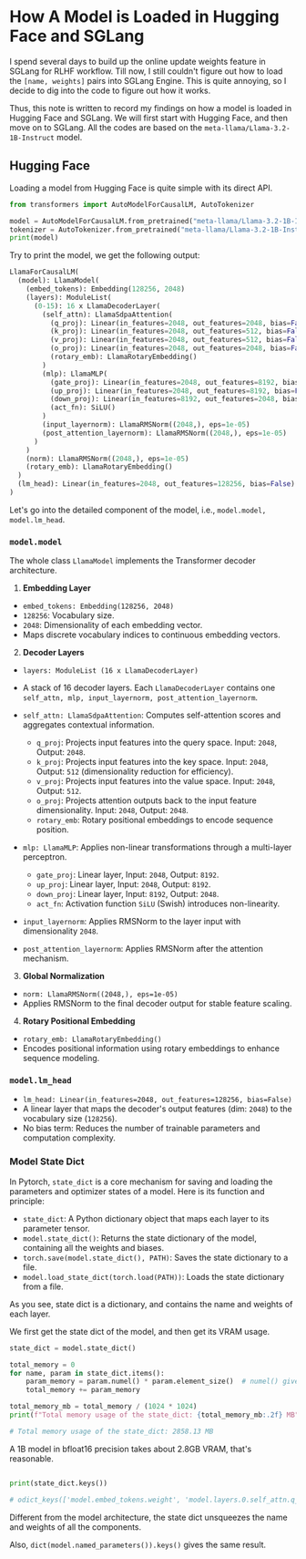 # How A Model is Loaded in Hugging Face and SGLang

I spend several days to build up the online update weights feature in SGLang for RLHF workflow. Till now, I still couldn't figure out how to load the `[name, weights]` pairs into SGLang Engine. This is quite annoying, so I decide to dig into the code to figure out how it works.

Thus, this note is written to record my findings on how a model is loaded in Hugging Face and SGLang. We will first start with Hugging Face, and then move on to SGLang. All the codes are based on the `meta-llama/Llama-3.2-1B-Instruct` model.

## Hugging Face

Loading a model from Hugging Face is quite simple with its direct API.

```python
from transformers import AutoModelForCausalLM, AutoTokenizer

model = AutoModelForCausalLM.from_pretrained("meta-llama/Llama-3.2-1B-Instruct", torch_dtype="bfloat16").to("cuda")
tokenizer = AutoTokenizer.from_pretrained("meta-llama/Llama-3.2-1B-Instruct")
print(model)
```
Try to print the model, we get the following output:

```python
LlamaForCausalLM(
  (model): LlamaModel(
    (embed_tokens): Embedding(128256, 2048)
    (layers): ModuleList(
      (0-15): 16 x LlamaDecoderLayer(
        (self_attn): LlamaSdpaAttention(
          (q_proj): Linear(in_features=2048, out_features=2048, bias=False)
          (k_proj): Linear(in_features=2048, out_features=512, bias=False)
          (v_proj): Linear(in_features=2048, out_features=512, bias=False)
          (o_proj): Linear(in_features=2048, out_features=2048, bias=False)
          (rotary_emb): LlamaRotaryEmbedding()
        )
        (mlp): LlamaMLP(
          (gate_proj): Linear(in_features=2048, out_features=8192, bias=False)
          (up_proj): Linear(in_features=2048, out_features=8192, bias=False)
          (down_proj): Linear(in_features=8192, out_features=2048, bias=False)
          (act_fn): SiLU()
        )
        (input_layernorm): LlamaRMSNorm((2048,), eps=1e-05)
        (post_attention_layernorm): LlamaRMSNorm((2048,), eps=1e-05)
      )
    )
    (norm): LlamaRMSNorm((2048,), eps=1e-05)
    (rotary_emb): LlamaRotaryEmbedding()
  )
  (lm_head): Linear(in_features=2048, out_features=128256, bias=False)
)
```
Let's go into the detailed component of the model, i.e., `model.model, model.lm_head`.

### `model.model`

The whole class `LlamaModel` implements the Transformer decoder architecture.

1. **Embedding Layer**

- `embed_tokens: Embedding(128256, 2048)`
- `128256`: Vocabulary size.
- `2048`: Dimensionality of each embedding vector.
- Maps discrete vocabulary indices to continuous embedding vectors.

2. **Decoder Layers**

- `layers: ModuleList (16 x LlamaDecoderLayer)`
- A stack of 16 decoder layers. Each `LlamaDecoderLayer` contains one `self_attn, mlp, input_layernorm, post_attention_layernorm`.

- `self_attn: LlamaSdpaAttention`: Computes self-attention scores and aggregates contextual information.
  - `q_proj`: Projects input features into the query space. Input: `2048`, Output: `2048`.
  - `k_proj`: Projects input features into the key space. Input: `2048`, Output: `512` (dimensionality reduction for efficiency).
  - `v_proj`: Projects input features into the value space. Input: `2048`, Output: `512`.
  - `o_proj`: Projects attention outputs back to the input feature dimensionality. Input: `2048`, Output: `2048`.
  - `rotary_emb`: Rotary positional embeddings to encode sequence position.

- `mlp: LlamaMLP`: Applies non-linear transformations through a multi-layer perceptron.
  - `gate_proj`: Linear layer, Input: `2048`, Output: `8192`.
  - `up_proj`: Linear layer, Input: `2048`, Output: `8192`.
  - `down_proj`: Linear layer, Input: `8192`, Output: `2048`.
  - `act_fn`: Activation function `SiLU` (Swish) introduces non-linearity.

- `input_layernorm`: Applies RMSNorm to the layer input with dimensionality `2048`.
- `post_attention_layernorm`: Applies RMSNorm after the attention mechanism.

3. **Global Normalization**

- `norm: LlamaRMSNorm((2048,), eps=1e-05)`
- Applies RMSNorm to the final decoder output for stable feature scaling.

4. **Rotary Positional Embedding**

- `rotary_emb: LlamaRotaryEmbedding()`
- Encodes positional information using rotary embeddings to enhance sequence modeling.

### `model.lm_head`

- `lm_head: Linear(in_features=2048, out_features=128256, bias=False)`
- A linear layer that maps the decoder's output features (dim: `2048`) to the vocabulary size (`128256`).
- No bias term: Reduces the number of trainable parameters and computation complexity.

### Model State Dict

In Pytorch, `state_dict` is a core mechanism for saving and loading the parameters and optimizer states of a model. Here is its function and principle:

- `state_dict`: A Python dictionary object that maps each layer to its parameter tensor.
- `model.state_dict()`: Returns the state dictionary of the model, containing all the weights and biases.
- `torch.save(model.state_dict(), PATH)`: Saves the state dictionary to a file.
- `model.load_state_dict(torch.load(PATH))`: Loads the state dictionary from a file.

As you see, state dict is a dictionary, and contains the name and weights of each layer.

We first get the state dict of the model, and then get its VRAM usage.

```python
state_dict = model.state_dict()

total_memory = 0
for name, param in state_dict.items():
    param_memory = param.numel() * param.element_size()  # numel() gives the number of elements, element_size() gives the size in bytes
    total_memory += param_memory

total_memory_mb = total_memory / (1024 * 1024)
print(f"Total memory usage of the state_dict: {total_memory_mb:.2f} MB")

# Total memory usage of the state_dict: 2858.13 MB
```

A 1B model in bfloat16 precision takes about 2.8GB VRAM, that's reasonable.


```python

print(state_dict.keys())

# odict_keys(['model.embed_tokens.weight', 'model.layers.0.self_attn.q_proj.weight', 'model.layers.0.self_attn.k_proj.weight', 'model.layers.0.self_attn.v_proj.weight', 'model.layers.0.self_attn.o_proj.weight', 'model.layers.0.mlp.gate_proj.weight', 'model.layers.0.mlp.up_proj.weight', 'model.layers.0.mlp.down_proj.weight', 'model.layers.0.input_layernorm.weight', 'model.layers.0.post_attention_layernorm.weight', 'model.layers.1.self_attn.q_proj.weight', 'model.layers.1.self_attn.k_proj.weight', 'model.layers.1.self_attn.v_proj.weight', 'model.layers.1.self_attn.o_proj.weight', 'model.layers.1.mlp.gate_proj.weight', 'model.layers.1.mlp.up_proj.weight', 'model.layers.1.mlp.down_proj.weight', 'model.layers.1.input_layernorm.weight', 'model.layers.1.post_attention_layernorm.weight', 'model.layers.2.self_attn.q_proj.weight', 'model.layers.2.self_attn.k_proj.weight', 'model.layers.2.self_attn.v_proj.weight', 'model.layers.2.self_attn.o_proj.weight', 'model.layers.2.mlp.gate_proj.weight', 'model.layers.2.mlp.up_proj.weight', 'model.layers.2.mlp.down_proj.weight', 'model.layers.2.input_layernorm.weight', 'model.layers.2.post_attention_layernorm.weight', 'model.layers.3.self_attn.q_proj.weight', 'model.layers.3.self_attn.k_proj.weight', 'model.layers.3.self_attn.v_proj.weight', 'model.layers.3.self_attn.o_proj.weight', 'model.layers.3.mlp.gate_proj.weight', 'model.layers.3.mlp.up_proj.weight', 'model.layers.3.mlp.down_proj.weight', 'model.layers.3.input_layernorm.weight', 'model.layers.3.post_attention_layernorm.weight', 'model.layers.4.self_attn.q_proj.weight', 'model.layers.4.self_attn.k_proj.weight', 'model.layers.4.self_attn.v_proj.weight', 'model.layers.4.self_attn.o_proj.weight', 'model.layers.4.mlp.gate_proj.weight', 'model.layers.4.mlp.up_proj.weight', 'model.layers.4.mlp.down_proj.weight', 'model.layers.4.input_layernorm.weight', 'model.layers.4.post_attention_layernorm.weight', 'model.layers.5.self_attn.q_proj.weight', 'model.layers.5.self_attn.k_proj.weight', 'model.layers.5.self_attn.v_proj.weight', 'model.layers.5.self_attn.o_proj.weight', 'model.layers.5.mlp.gate_proj.weight', 'model.layers.5.mlp.up_proj.weight', 'model.layers.5.mlp.down_proj.weight', 'model.layers.5.input_layernorm.weight', 'model.layers.5.post_attention_layernorm.weight', 'model.layers.6.self_attn.q_proj.weight', 'model.layers.6.self_attn.k_proj.weight', 'model.layers.6.self_attn.v_proj.weight', 'model.layers.6.self_attn.o_proj.weight', 'model.layers.6.mlp.gate_proj.weight', 'model.layers.6.mlp.up_proj.weight', 'model.layers.6.mlp.down_proj.weight', 'model.layers.6.input_layernorm.weight', 'model.layers.6.post_attention_layernorm.weight', 'model.layers.7.self_attn.q_proj.weight', 'model.layers.7.self_attn.k_proj.weight', 'model.layers.7.self_attn.v_proj.weight', 'model.layers.7.self_attn.o_proj.weight', 'model.layers.7.mlp.gate_proj.weight', 'model.layers.7.mlp.up_proj.weight', 'model.layers.7.mlp.down_proj.weight', 'model.layers.7.input_layernorm.weight', 'model.layers.7.post_attention_layernorm.weight', 'model.layers.8.self_attn.q_proj.weight', 'model.layers.8.self_attn.k_proj.weight', 'model.layers.8.self_attn.v_proj.weight', 'model.layers.8.self_attn.o_proj.weight', 'model.layers.8.mlp.gate_proj.weight', 'model.layers.8.mlp.up_proj.weight', 'model.layers.8.mlp.down_proj.weight', 'model.layers.8.input_layernorm.weight', 'model.layers.8.post_attention_layernorm.weight', 'model.layers.9.self_attn.q_proj.weight', 'model.layers.9.self_attn.k_proj.weight', 'model.layers.9.self_attn.v_proj.weight', 'model.layers.9.self_attn.o_proj.weight', 'model.layers.9.mlp.gate_proj.weight', 'model.layers.9.mlp.up_proj.weight', 'model.layers.9.mlp.down_proj.weight', 'model.layers.9.input_layernorm.weight', 'model.layers.9.post_attention_layernorm.weight', 'model.layers.10.self_attn.q_proj.weight', 'model.layers.10.self_attn.k_proj.weight', 'model.layers.10.self_attn.v_proj.weight', 'model.layers.10.self_attn.o_proj.weight', 'model.layers.10.mlp.gate_proj.weight', 'model.layers.10.mlp.up_proj.weight', 'model.layers.10.mlp.down_proj.weight', 'model.layers.10.input_layernorm.weight', 'model.layers.10.post_attention_layernorm.weight', 'model.layers.11.self_attn.q_proj.weight', 'model.layers.11.self_attn.k_proj.weight', 'model.layers.11.self_attn.v_proj.weight', 'model.layers.11.self_attn.o_proj.weight', 'model.layers.11.mlp.gate_proj.weight', 'model.layers.11.mlp.up_proj.weight', 'model.layers.11.mlp.down_proj.weight', 'model.layers.11.input_layernorm.weight', 'model.layers.11.post_attention_layernorm.weight', 'model.layers.12.self_attn.q_proj.weight', 'model.layers.12.self_attn.k_proj.weight', 'model.layers.12.self_attn.v_proj.weight', 'model.layers.12.self_attn.o_proj.weight', 'model.layers.12.mlp.gate_proj.weight', 'model.layers.12.mlp.up_proj.weight', 'model.layers.12.mlp.down_proj.weight', 'model.layers.12.input_layernorm.weight', 'model.layers.12.post_attention_layernorm.weight', 'model.layers.13.self_attn.q_proj.weight', 'model.layers.13.self_attn.k_proj.weight', 'model.layers.13.self_attn.v_proj.weight', 'model.layers.13.self_attn.o_proj.weight', 'model.layers.13.mlp.gate_proj.weight', 'model.layers.13.mlp.up_proj.weight', 'model.layers.13.mlp.down_proj.weight', 'model.layers.13.input_layernorm.weight', 'model.layers.13.post_attention_layernorm.weight', 'model.layers.14.self_attn.q_proj.weight', 'model.layers.14.self_attn.k_proj.weight', 'model.layers.14.self_attn.v_proj.weight', 'model.layers.14.self_attn.o_proj.weight', 'model.layers.14.mlp.gate_proj.weight', 'model.layers.14.mlp.up_proj.weight', 'model.layers.14.mlp.down_proj.weight', 'model.layers.14.input_layernorm.weight', 'model.layers.14.post_attention_layernorm.weight', 'model.layers.15.self_attn.q_proj.weight', 'model.layers.15.self_attn.k_proj.weight', 'model.layers.15.self_attn.v_proj.weight', 'model.layers.15.self_attn.o_proj.weight', 'model.layers.15.mlp.gate_proj.weight', 'model.layers.15.mlp.up_proj.weight', 'model.layers.15.mlp.down_proj.weight', 'model.layers.15.input_layernorm.weight', 'model.layers.15.post_attention_layernorm.weight', 'model.norm.weight', 'lm_head.weight'])
```

Different from the model architecture, the state dict unsqueezes the name and weights of all the components.

Also, `dict(model.named_parameters()).keys()` gives the same result.

